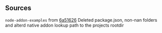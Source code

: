 ## Sources

`node-addon-examples` from [6a51626](https://github.com/nodejs/node-addon-examples/tree/6a51626da3438a59d31d43229cee3e6fd09ec8a5)
Deleted package.json, non-nan folders and alterd native addon lookup path to the
projects rootdir
